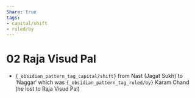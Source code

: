 ```yaml
---
Share: true
tags:
- capital/shift
- ruled/by
---
```

   
# 02 Raja Visud Pal   
* `{_obsidian_pattern_tag_capital/shift}` from Nast (Jagat Sukh) to ‘Naggar‘ which was `{_obsidian_pattern_tag_ruled/by}` Karam Chand (he lost to Raja Visud Pal)